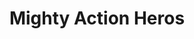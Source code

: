 ---
title: Mighty Action Heros
category:
  - Gaming
ApprovedOn: Q1 2024
externalUrl: "#"
type: Grant 
grantType: Project
---